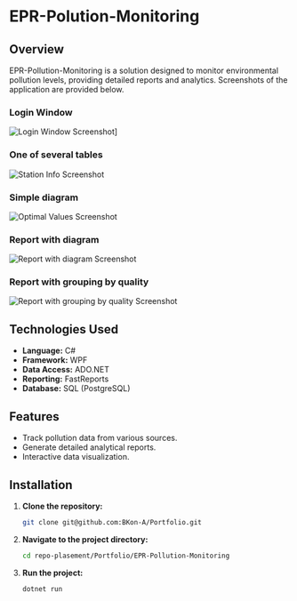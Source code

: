 # EPR-Polution-Monitoring

## Overview

EPR-Pollution-Monitoring is a solution designed to monitor environmental pollution levels, providing detailed reports and analytics. Screenshots of the application are provided below.

### Login Window
![Login Window Screenshot](../Images/workplace-auth-window.png)]

### One of several tables
![Station Info Screenshot](../Images/workplace-stations-info.png)

### Simple diagram
![Optimal Values Screenshot](../Images/workplace-optimal-values.png)

### Report with diagram
![Report with diagram Screenshot](../Images/workplace-dangerous-particles.png)

### Report with grouping by quality
![Report with grouping by quality Screenshot](../Images/workplace-num-of-experiments.png)

## Technologies Used

- **Language:** C#
- **Framework:** WPF
- **Data Access:** ADO.NET
- **Reporting:** FastReports
- **Database:** SQL (PostgreSQL)

## Features

- Track pollution data from various sources.
- Generate detailed analytical reports.
- Interactive data visualization.

## Installation

1. **Clone the repository:**

   ```bash
   git clone git@github.com:BKon-A/Portfolio.git
   ```

2. **Navigate to the project directory:**

   ```bash
   cd repo-plasement/Portfolio/EPR-Pollution-Monitoring
   ```

3. **Run the project:**

   ```bash
   dotnet run
   ```

